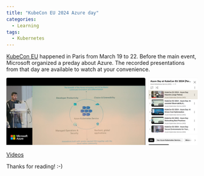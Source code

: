 ```yaml
---
title: "KubeCon EU 2024 Azure day"
categories:
  - Learning
tags:
  - Kubernetes
---
```


[KubeCon EU](https://events.linuxfoundation.org/kubecon-cloudnativecon-europe/) happened in Paris from March 19 to 22. Before the main event, Microsoft organized a preday about Azure. The recorded presentations from that day are available to watch at your convenience. 

![img](../assets/images/2024-04-12-kubecon-azure-day.png)

[Videos](https://www.youtube.com/watch?v=5DvWfSIs4-s&list=PLc3Ep462vVYtskqK9JUWltwA1wdbD8hjq)

Thanks for reading! :-)
